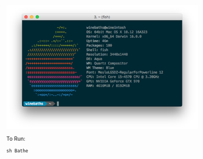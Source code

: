 ![screenfetch](https://raw.githubusercontent.com/thisisshi/dotfiles/master/screenfetch.png)


To Run:

`sh Bathe`
